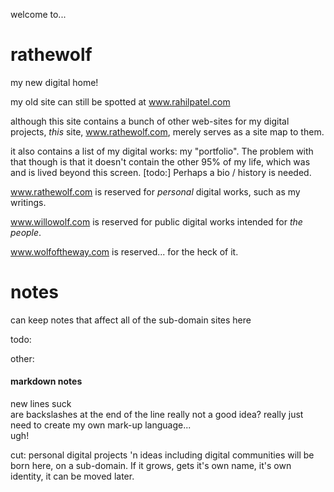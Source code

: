 welcome to...
# rathewolf
my new digital home!

my old site can still be spotted at www.rahilpatel.com

although this site contains a bunch of other web-sites for my digital projects, *this* site, www.rathewolf.com, merely serves as a site map to them.

it also contains a list of my digital works: my "portfolio". The problem with that though is that it doesn't contain the other 95% of my life, which was and is lived beyond this screen. [todo:] Perhaps a bio / history is needed.

www.rathewolf.com is reserved for *personal* digital works, such as my writings.

www.willowolf.com is reserved for public digital works intended for *the people*.

www.wolfoftheway.com is reserved... for the heck of it.

# notes
can keep notes that affect all of the sub-domain sites here

todo:  

other:
#### markdown notes
new lines suck\
are backslashes at the end of the line really not a good idea?
really just need to create my own mark-up language...  
ugh!

cut:
personal digital projects 'n ideas including digital communities will be born here, on a sub-domain. If it grows, gets it's own name, it's own identity, it can be moved later. 
